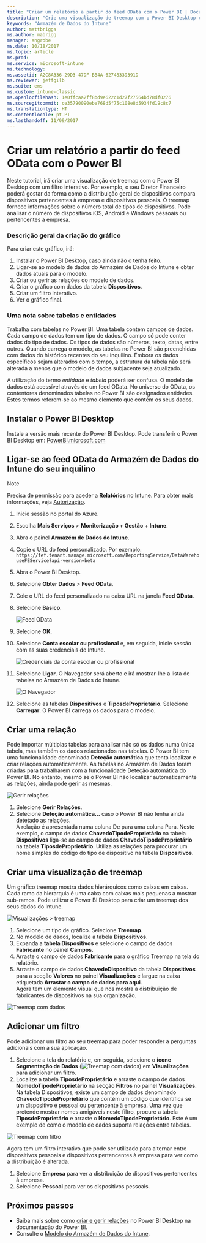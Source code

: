 ```yaml
---
title: "Criar um relatório a partir do feed OData com o Power BI | Documentos da Microsoft"
description: "Crie uma visualização de treemap com o Power BI Desktop com um filtro interativo da API do Armazém de Dados do Microsoft Intune."
keywords: "Armazém de Dados do Intune"
author: mattbriggs
ms.author: mabrigg
manager: angrobe
ms.date: 10/18/2017
ms.topic: article
ms.prod: 
ms.service: microsoft-intune
ms.technology: 
ms.assetid: A2C8A336-29D3-47DF-BB4A-62748339391D
ms.reviewer: jeffgilb
ms.suite: ems
ms.custom: intune-classic
ms.openlocfilehash: 1e0ffcaa2ff8bd9e622c1d27f27564bd78df0276
ms.sourcegitcommit: ce35790090ebe768d5f75c108e8d5934fd19c8c7
ms.translationtype: HT
ms.contentlocale: pt-PT
ms.lasthandoff: 11/09/2017
---
```

# <a name="create-a-report-from-the-odata-feed-with-power-bi"></a>Criar um relatório a partir do feed OData com o Power BI

Neste tutorial, irá criar uma visualização de treemap com o Power BI Desktop com um filtro interativo. Por exemplo, o seu Diretor Financeiro poderá gostar da forma como a distribuição geral de dispositivos compara dispositivos pertencentes à empresa e dispositivos pessoais. O treemap fornece informações sobre o número total de tipos de dispositivos. Pode analisar o número de dispositivos iOS, Android e Windows pessoais ou pertencentes à empresa.

### <a name="overview-of-creating-the-chart"></a>Descrição geral da criação do gráfico

Para criar este gráfico, irá:
1. Instalar o Power BI Desktop, caso ainda não o tenha feito.
2. Ligar-se ao modelo de dados do Armazém de Dados do Intune e obter dados atuais para o modelo.
3. Criar ou gerir as relações do modelo de dados.
4. Criar o gráfico com dados da tabela **Dispositivos**.
5. Criar um filtro interativo.
6. Ver o gráfico final.

### <a name="a-note-about-tables-and-entities"></a>Uma nota sobre tabelas e entidades

Trabalha com tabelas no Power BI. Uma tabela contém campos de dados. Cada campo de dados tem um tipo de dados. O campo só pode conter dados do tipo de dados. Os tipos de dados são números, texto, datas, entre outros. Quando carrega o modelo, as tabelas no Power BI são preenchidas com dados do histórico recentes do seu inquilino. Embora os dados específicos sejam alterados com o tempo, a estrutura da tabela não será alterada a menos que o modelo de dados subjacente seja atualizado.

A utilização do termo _entidade_ e _tabela_ poderá ser confusa. O modelo de dados está acessível através de um feed OData. No universo do OData, os contentores denominados tabelas no Power BI são designados entidades. Estes termos referem-se ao mesmo elemento que contém os seus dados.

## <a name="install-power-bi-desktop"></a>Instalar o Power BI Desktop

Instale a versão mais recente do Power BI Desktop. Pode transferir o Power BI Desktop em: [PowerBI.microsoft.com](https://powerbi.microsoft.com/desktop)

## <a name="connect-to-the-odata-feed-for-the-intune-data-warehouse-for-your-tenant"></a>Ligar-se ao feed OData do Armazém de Dados do Intune do seu inquilino

> [!Note]  
> Precisa de permissão para aceder a **Relatórios** no Intune. Para obter mais informações, veja [Autorização](reports-api-url.md).

1. Inicie sessão no portal do Azure.
2. Escolha **Mais Serviços** > **Monitorização + Gestão** + **Intune**.
3. Abra o painel **Armazém de Dados do Intune**.
4. Copie o URL do feed personalizado. Por exemplo: `https://fef.tenant.manage.microsoft.com/ReportingService/DataWarehouseFEService?api-version=beta`
5. Abra o Power BI Desktop.
6. Selecione **Obter Dados** > **Feed OData**.
7. Cole o URL do feed personalizado na caixa URL na janela **Feed OData**.
8. Selecione **Básico**.

    ![Feed OData](media/reports-create-01-odatafeed.png)

9. Selecione **OK**.
10. Selecione **Conta escolar ou profissional** e, em seguida, inicie sessão com as suas credenciais do Intune. 

    ![Credenciais da conta escolar ou profissional](media/reports-create-02-org-account.png)

11. Selecione **Ligar**. O Navegador será aberto e irá mostrar-lhe a lista de tabelas no Armazém de Dados do Intune. 

    ![O Navegador](media/reports-create-02-loadentities.png)

12. Selecione as tabelas **Dispositivos** e **TiposdeProprietário**.  Selecione **Carregar**. O Power BI carrega os dados para o modelo.

## <a name="create-a-relationship"></a>Criar uma relação 

Pode importar múltiplas tabelas para analisar não só os dados numa única tabela, mas também os dados relacionados nas tabelas.  O Power BI tem uma funcionalidade denominada **Deteção automática** que tenta localizar e criar relações automaticamente. As tabelas no Armazém de Dados foram criadas para trabalharem com a funcionalidade Deteção automática do Power BI. No entanto, mesmo se o Power BI não localizar automaticamente as relações, ainda pode gerir as mesmas.

![Gerir relações](media/reports-create-03-managerelationships.png)

1. Selecione **Gerir Relações**.
2. Selecione **Deteção automática...** caso o Power BI não tenha ainda detetado as relações.  
A relação é apresentada numa coluna De para uma coluna Para. Neste exemplo, o campo de dados **ChavedoTipodeProprietário** na tabela **Dispositivos** liga-se ao campo de dados **ChavedoTipodeProprietário** na tabela **TiposdeProprietário**. Utiliza as relações para procurar um nome simples do código do tipo de dispositivo na tabela **Dispositivos**.

## <a name="create-a-treemap-visualization"></a>Criar uma visualização de treemap

Um gráfico treemap mostra dados hierárquicos como caixas em caixas. Cada ramo da hierarquia é uma caixa com caixas mais pequenas a mostrar sub-ramos. Pode utilizar o Power BI Desktop para criar um treemap dos seus dados do Intune.

![Visualizações > treemap](media/reports-create-03-treemap.png)

1. Selecione um tipo de gráfico. Selecione **Treemap**.
2. No modelo de dados, localize a tabela **Dispositivos**.
3. Expanda a **tabela Dispositivos** e selecione o campo de dados **Fabricante** no painel **Campos**.
4. Arraste o campo de dados **Fabricante** para o gráfico Treemap na tela do relatório.
5. Arraste o campo de dados **ChavedeDispositivo** da tabela **Dispositivos** para a secção **Valores** no painel **Visualizações** e largue na caixa etiquetada **Arrastar o campo de dados para aqui**.  
Agora tem um elemento visual que nos mostra a distribuição de fabricantes de dispositivos na sua organização.

![Treemap com dados](media/reports-create-06-treemapwdata.png)

## <a name="add-a-filter"></a>Adicionar um filtro

Pode adicionar um filtro ao seu treemap para poder responder a perguntas adicionais com a sua aplicação. 

1. Selecione a tela do relatório e, em seguida, selecione o **ícone Segmentação de Dados** (![Treemap com dados](media/reports-create-slicer.png)) em **Visualizações** para adicionar um filtro.
2. Localize a tabela **TiposdeProprietário** e arraste o campo de dados **NomedoTipodeProprietário** na secção **Filtros** no painel **Visualizações**.  
   Na tabela Dispositivos, existe um campo de dados denominado **ChavedoTipodeProprietário** que contém um código que identifica se um dispositivo é pessoal ou pertencente à empresa. Uma vez que pretende mostrar nomes amigáveis neste filtro, procure a tabela **TiposdeProprietário** e arraste o **NomedoTipodeProprietário**. Este é um exemplo de como o modelo de dados suporta relações entre tabelas.

![Treemap com filtro](media/reports-create-08_ownertype.png)

Agora tem um filtro interativo que pode ser utilizado para alternar entre dispositivos pessoais e dispositivos pertencentes à empresa para ver como a distribuição é alterada.

1. Selecione **Empresa** para ver a distribuição de dispositivos pertencentes à empresa.
2. Selecione **Pessoal** para ver os dispositivos pessoais.

## <a name="next-steps"></a>Próximos passos

 - Saiba mais sobre como [criar e gerir relações](https://powerbi.microsoft.com/documentation/powerbi-desktop-create-and-manage-relationships/) no Power BI Desktop na documentação do Power BI.
 - Consulte o [Modelo do Armazém de Dados do Intune](https://docs.microsoft.com/intune/reports-ref-data-model).